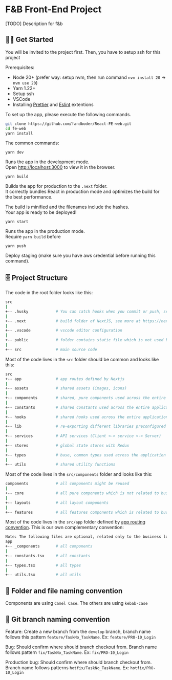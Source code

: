 # F&B Front-End Project

[TODO] Description for f&b 

## 🧑‍💻 Get Started

You will be invited to the project first. Then, you have to setup ssh for this project

Prerequisites:

- Node 20+ (prefer way: setup nvm, then run command `nvm install 20` -> `nvm use 20`)
- Yarn 1.22+
- Setup ssh 
- VSCode
- Installing [Prettier](https://marketplace.visualstudio.com/items?itemName=esbenp.prettier-vscode) and [Eslint](https://marketplace.visualstudio.com/items?itemName=dbaeumer.vscode-eslint) extentions

To set up the app, please execute the following commands.

```bash
git clone https://github.com/fandboder/React-FE-web.git
cd fe-web
yarn install
```

The common commands:

`yarn dev`

Runs the app in the development mode.\
Open [http://localhost:3000](http://localhost:3000) to view it in the browser.

`yarn build`

Builds the app for production to the `.next` folder.\
It correctly bundles React in production mode and optimizes the build for the best performance.

The build is minified and the filenames include the hashes.\
Your app is ready to be deployed!

`yarn start`

Runs the app in the production mode.\
Require `yarn build` before

`yarn push` 

Deploy staging (make sure you have aws credential before running this command).

## 🗄 Project Structure

The code in the root folder looks like this:

```sh
src
|
+-- .husky            # You can catch hooks when you commit or push, see more at https://typicode.github.io/husky/#/
|
+-- .next             # build folder of NextJS, see more at https://nextjs.org/docs/app/building-your-application/deploying
|
+-- .vscode           # vscode editor configuration
|
+-- public            # folder contains static file which is not used by your app when it compiles
|
+-- src               # main source code

```

Most of the code lives in the `src` folder should be common and looks like this:

```sh
src
+-- app               # app routes defined by Nextjs
|
+-- assets            # shared assets (images, icons)
|
+-- components        # shared, pure components used across the entire application (define component props types into file)
|
+-- constants         # shared constants used across the entire application
|
+-- hooks             # shared hooks used across the entire application
|
+-- lib               # re-exporting different libraries preconfigured for the application
|
+-- services          # API services (Client <-> service <-> Server)
|
+-- stores            # global state stores with Redux
|
+-- types             # base, common types used across the application
|
+-- utils             # shared utility functions
```

Most of the code lives in the `src/components` folder and looks like this:

```sh
components            # all components might be reused
|
+-- core              # all pure components which is not related to business logic, it can be used anywhere
|
+-- layouts           # all layout components
|
+-- features          # all features components which is related to business logic
```

Most of the code lives in the `src/app` folder defined by [app routing convention](https://nextjs.org/docs/getting-started/project-structure#app-routing-conventions). This is our own complementary convention:

```sh
Note: The following files are optional, related only to the business logic of that route or its children, and should be used by sibling or child routes.
app
+-- _components       # all components
|
+-- constants.tsx     # all constants
|
+-- types.tsx         # all types
|
+-- utils.tsx         # all utils
```

## 📁 Folder and file naming convention
Components are using `Camel Case`. The others are using `kebab-case`

## 🌳 Git branch naming convention

Feature: Create a new branch from the `develop` branch, branch name follows this pattern `feature/TaskNo_TaskName`.
Ex: `feature/PRO-10_Login`

Bug: Should confirm where should branch checkout from. Branch name follows pattern `fix/TaskNo_TaskName`.
Ex: `fix/PRO-10_Login`

Production bug: Should confirm where should branch checkout from. Branch name follows patterns `hotfix/TaskNo_TaskName`.
Ex: `hotfix/PRO-10_Login`
